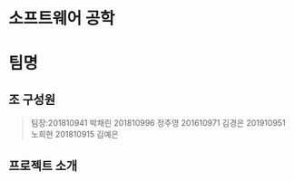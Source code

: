 # 소프트웨어 공학

# 팀명

## 조 구성원
>팀장:201810941 박채린
201810996 정주영
201610971 김경은
201910951 노희현
201810915 김예은
       
## 프로젝트 소개


